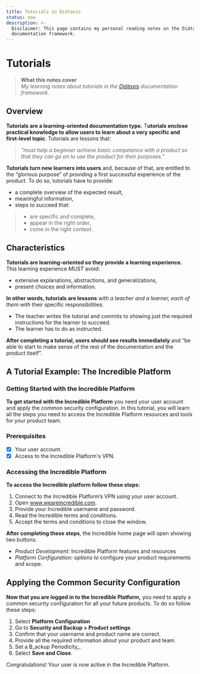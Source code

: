 ```yaml
---
title: Tutorials in Diátaxis
status: new
description: >-
  Disclaimer: This page contains my personal reading notes on the Diátaxis
  documentation framework.
---
```


# Tutorials

> **What this notes cover**\
> _My learning notes about tutorials in the_ [_Diátaxis_](https://diataxis.fr/) _documentation framework._

## Overview

**Tutorials are a learning-oriented documentation type.** T**utorials enclose practical knowledge to allow users to learn about a very specific and first-level topic**. Tutorials are lessons that:

> _”must help a beginner achieve basic competence with a product so that they can go on to use the product for their purposes.”_

**Tutorials turn new learners into users** and, because of that, are entitled to the “glorious purpose” of providing a first successful experience of the product. To do so, tutorials have to provide:

* a complete overview of the expected result,
* meaningful information,
* steps to succeed that:

> * are specific and complete,
> * appear in the right order,
> * come in the right context.

## Characteristics

**Tutorials are learning-oriented so they provide a learning experience.** This learning experience _MUST_ avoid:&#x20;

* extensive explanations, abstractions, and generalizations,&#x20;
* present choices and information.&#x20;

**In other words, tutorials are lessons** _with a teacher and a learner, each of them with_ their specific responsibilities:

* The teacher writes the tutorial and commits to showing just the required instructions for the learner to succeed.&#x20;
* The learner has to do as instructed.

**After completing a tutorial, users should see results immediately** and “be able to start to make sense of the rest of the documentation and the product itself”.

## A Tutorial Example: The Incredible Platform

### Getting Started with the Incredible Platform

**To get started with the Incredible Platform** you need your user account and apply the common security configuration. In this tutorial, you will learn all the steps you need to access the Incredible Platform resources and tools for your product team.

### Prerequisites

* [x] Your user account.
* [x] Access to the Incredible Platform's VPN.

### Accessing the Incredible Platform

**To access the Incredible platform follow these steps:**

1. Connect to the Incredible Platform’s VPN using your user account.
2. Open www.weareincredible.com.
3. Provide your Incredible username and password.
4. Read the Incredible terms and conditions.
5. Accept the terms and conditions to close the window.

**After completing these steps**, the Incredible home page will open showing two buttons:

* _Product Development:_ Incredible Platform features and resources
* _Platform Configuration: options to_ configure your product requirements and scope.

## Applying the Common Security Configuration

**Now that you are logged in to the Incredible Platform,** you need to apply a common security configuration for all your future products. To do so follow these steps:

1. Select **Platform Configuration**
2. Go to **Security and Backup > Product settings**
3. Confirm that your username and product name are correct.
4. Provide all the required information about your product and team.
5. Set a B_ackup Periodicity_.
6. Select **Save and Close**.

Congratulations! Your user is now active in the Incredible Platform.
